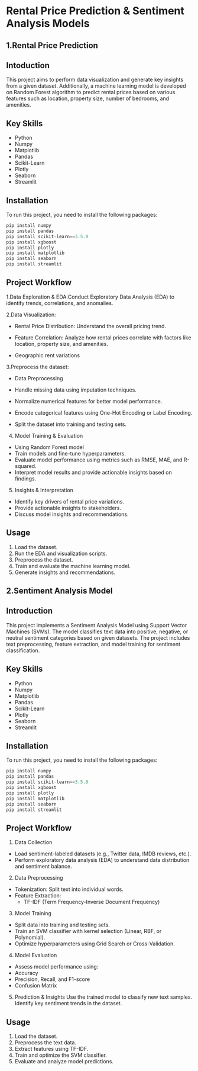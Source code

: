 # Rental Price Prediction & Sentiment Analysis Models
## 1.Rental Price Prediction
## Intoduction

This project aims to perform data visualization and generate key insights from a given dataset. Additionally, a machine learning model is developed on Random Forest algorithm to predict rental prices based on various features such as location, property size, number of bedrooms, and amenities.

## Key Skills
- Python
- Numpy
- Matplotlib
- Pandas
- Scikit-Learn
- Plotly
- Seaborn
- Streamlit

## Installation

To run this project, you need to install the following packages:

```python
pip install numpy
pip install pandas
pip install scikit-learn==3.5.0
pip install xgboost
pip install plotly
pip install matplotlib
pip install seaborn
pip install streamlit
```
## Project Workflow
1.Data Exploration & EDA:Conduct Exploratory Data Analysis (EDA) to identify trends, correlations, and anomalies.

2.Data Visualization:

- Rental Price Distribution: Understand the overall pricing trend.

- Feature Correlation: Analyze how rental prices correlate with factors like location, property size, and amenities.

- Geographic rent variations

3.Preprocess the dataset:
- Data Preprocessing

- Handle missing data using imputation techniques.

- Normalize numerical features for better model performance.

- Encode categorical features using One-Hot Encoding or Label Encoding.

- Split the dataset into training and testing sets.

4. Model Training & Evaluation
- Using Random Forest model
- Train models and fine-tune hyperparameters.
- Evaluate model performance using metrics such as RMSE, MAE, and R-squared.
- Interpret model results and provide actionable insights based on findings.

5. Insights & Interpretation
- Identify key drivers of rental price variations.
- Provide actionable insights to stakeholders.
- Discuss model insights and recommendations.
  
## Usage

1. Load the dataset.
2. Run the EDA and visualization scripts.
3. Preprocess the dataset.
4. Train and evaluate the machine learning model.
5. Generate insights and recommendations.


## 2.Sentiment Analysis Model
## Introduction

This project implements a Sentiment Analysis Model using Support Vector Machines (SVMs). The model classifies text data into positive, negative, or neutral sentiment categories based on given datasets. The project includes text preprocessing, feature extraction, and model training for sentiment classification.

## Key Skills
- Python
- Numpy
- Matplotlib
- Pandas
- Scikit-Learn
- Plotly
- Seaborn
- Streamlit

## Installation

To run this project, you need to install the following packages:

```python
pip install numpy
pip install pandas
pip install scikit-learn==3.5.0
pip install xgboost
pip install plotly
pip install matplotlib
pip install seaborn
pip install streamlit
```

## Project Workflow
1. Data Collection
- Load sentiment-labeled datasets (e.g., Twitter data, IMDB reviews, etc.).
- Perform exploratory data analysis (EDA) to understand data distribution and sentiment balance.

2. Data Preprocessing
- Tokenization: Split text into individual words.
- Feature Extraction:
  - TF-IDF (Term Frequency-Inverse Document Frequency)

3. Model Training

- Split data into training and testing sets.
- Train an SVM classifier with kernel selection (Linear, RBF, or Polynomial).
- Optimize hyperparameters using Grid Search or Cross-Validation.

4. Model Evaluation
- Assess model performance using:
- Accuracy
- Precision, Recall, and F1-score
- Confusion Matrix

5. Prediction & Insights
Use the trained model to classify new text samples.
Identify key sentiment trends in the dataset.
  
## Usage

1. Load the dataset.
2. Preprocess the text data.
3. Extract features using TF-IDF.
4. Train and optimize the SVM classifier.
5. Evaluate and analyze model predictions.
